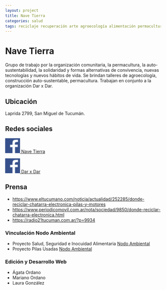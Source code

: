 ```yaml
---
layout: project
title: Nave Tierra
categories: salud
tags: reciclaje recuperación arte agroecología alimentación permacultura naturaleza educación reciprocidad
---
```


# Nave Tierra
Grupo de trabajo por la organización comunitaria, la permacultura, la auto-sustentabilidad, la solidaridad y formas alternativas de convivencia, nuevas tecnologías y nuevos hábitos de vida. Se brindan talleres de agroecología, construcción auto-sustentable, permacultura. Trabajan en conjunto a la organización Dar x Dar.

## Ubicación
Laprida 2799, San Miguel de Tucumán.

## Redes sociales
<a href="https://www.facebook.com/navetierratucuman/">![facebook](/assets/images/logos/facebook.png) Nave Tierra</a>

<a href="https://www.facebook.com/darxdartucuman/">![facebook](/assets/images/logos/facebook.png) Dar x Dar</a>


## Prensa
+ https://www.eltucumano.com/noticia/actualidad/252285/donde-reciclar-chatarra-electronica-pilas-y-motores
+ https://www.periodicomovil.com.ar/nota/sociedad/9850/donde-reciclar-chatarra-electronica.html
+ https://radio21tucuman.com.ar/?p=9934


### Vinculación Nodo Ambiental
- Proyecto Salud, Seguridad e Inocuidad Alimentaria <a href="https://nodoambiental.org">Nodo Ambiental</a>
- Proyecto Pilas Usadas <a href="https://nodoambiental.org">Nodo Ambiental</a>

### Edición y Desarrollo Web
- Ágata Ordano
- Mariano Ordano
- Laura González

